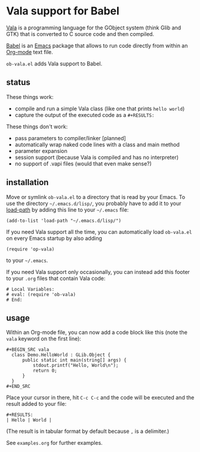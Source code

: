 Vala support for Babel
======================

[Vala] is a programming language for the GObject system (think Glib
and GTK) that is converted to C source code and then compiled.

[Babel] is an [Emacs] package that allows to run code directly from
within an [Org-mode] text file.

`ob-vala.el` adds Vala support to Babel.


status
------

These things work:

- compile and run a simple Vala class (like one that prints `hello world`)
- capture the output of the executed code as a `#+RESULTS:`

These things don't work:

- pass parameters to compiler/linker [planned]
- automatically wrap naked code lines with a class and main method
- parameter expansion
- session support (because Vala is compiled and has no interpreter)
- no support of .vapi files (would that even make sense?)


installation
------------

Move or symlink `ob-vala.el` to a directory that is read by your
Emacs.  To use the directory `~/.emacs.d/lisp/`, you probably have to add
it to your [load-path] by adding this line to your `~/.emacs` file:

```elisp
(add-to-list 'load-path "~/.emacs.d/lisp/")
```

If you need Vala support all the time, you can automatically load
`ob-vala.el` on every Emacs startup by also adding

```elisp
(require 'op-vala)
```

to your `~/.emacs`.

If you need Vala support only occasionally, you can instead add this
footer to your `.org` files that contain Vala code:

```elisp
# Local Variables:
# eval: (require 'ob-vala)
# End:
```


usage
-----

Within an Org-mode file, you can now add a code block like this (note
the `vala` keyword on the first line):

```
#+BEGIN_SRC vala
  class Demo.HelloWorld : GLib.Object {
      public static int main(string[] args) {
          stdout.printf("Hello, World\n");
          return 0;
      }
  }
#+END_SRC
```

Place your cursor in there, hit `C-c C-c` and the code will be
executed and the result added to your file:

```
#+RESULTS:
| Hello | World |
```

(The result is in tabular format by default because `,` is a
delimiter.)

See `examples.org` for further examples.


[Vala]: https://wiki.gnome.org/Projects/Vala
[Babel]: http://orgmode.org/worg/org-contrib/babel/
[Emacs]: https://www.gnu.org/software/emacs/
[Org-mode]: http://orgmode.org
[load-path]: https://www.emacswiki.org/emacs/LoadPath
